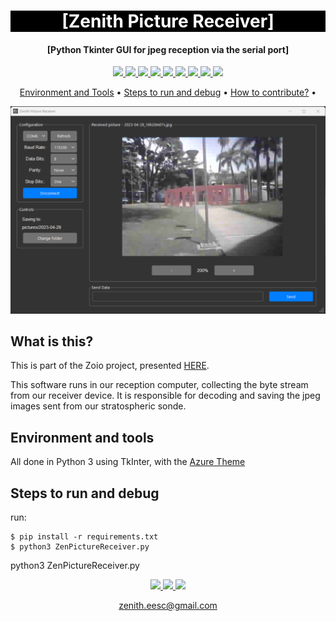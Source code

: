 <h1 align="center" style="color:white; background-color:black">[Zenith Picture Receiver]</h1>
<h4 align="center">[Python Tkinter GUI for jpeg reception via the serial port]</h4>

<p align="center">
	<a href="http://zenith.eesc.usp.br/">
    <img src="https://img.shields.io/badge/Zenith-Embarcados-black?style=for-the-badge"/>
    </a>
    <a href="https://eesc.usp.br/">
    <img src="https://img.shields.io/badge/Linked%20to-EESC--USP-black?style=for-the-badge"/>
    </a>
    <a href="https://github.com/${{ env.REPOSITORY_FULL_NAME }}/blob/main/LICENSE">
    <img src="https://img.shields.io/github/license/${{ env.REPOSITORY_FULL_NAME }}?style=for-the-badge"/>
    </a>
    <a href="https://github.com/${{ env.REPOSITORY_FULL_NAME }}/issues">
    <img src="https://img.shields.io/github/issues/${{ env.REPOSITORY_FULL_NAME }}?style=for-the-badge"/>
    </a>
    <a href="https://github.com/${{ env.REPOSITORY_FULL_NAME }}/commits/main">
    <img src="https://img.shields.io/github/commit-activity/m/${{ env.REPOSITORY_FULL_NAME }}?style=for-the-badge">
    </a>
    <a href="https://github.com/${{ env.REPOSITORY_FULL_NAME }}/graphs/contributors">
    <img src="https://img.shields.io/github/contributors/${{ env.REPOSITORY_FULL_NAME }}?style=for-the-badge"/>
    </a>
    <a href="https://github.com/${{ env.REPOSITORY_FULL_NAME }}/commits/main">
    <img src="https://img.shields.io/github/last-commit/${{ env.REPOSITORY_FULL_NAME }}?style=for-the-badge"/>
    </a>
    <a href="https://github.com/${{ env.REPOSITORY_FULL_NAME }}/issues">
    <img src="https://img.shields.io/github/issues-raw/${{ env.REPOSITORY_FULL_NAME }}?style=for-the-badge" />
    </a>
    <a href="https://github.com/${{ env.REPOSITORY_FULL_NAME }}/pulls">
    <img src = "https://img.shields.io/github/issues-pr-raw/${{ env.REPOSITORY_FULL_NAME }}?style=for-the-badge">
    </a>
</p>

<p align="center">
    <a href="#environment-and-tools">Environment and Tools</a> •
    <a href="#steps-to-run-and-debug">Steps to run and debug</a> •
    <a href="#how-to-contribute">How to contribute?</a> •
</p>

<img title="App main screen in opperation" alt="Alt text" src="/ScreenCaptue.png">


## What is this?

This is part of the Zoio project, presented [HERE](https://github.com/zenitheesc/Zoio/tree/main).

This software runs in our reception computer, collecting the byte stream from our receiver device. It is responsible for decoding and saving the jpeg images sent from our stratospheric sonde.


## Environment and tools

All done in Python 3 using TkInter, with the [Azure Theme](https://github.com/rdbende/Azure-ttk-theme)

## Steps to run and debug


run:

```console
$ pip install -r requirements.txt
$ python3 ZenPictureReceiver.py
```

python3 ZenPictureReceiver.py


<p align="center">
    <a href="http://zenith.eesc.usp.br">
    <img src="https://img.shields.io/badge/Check%20out-Zenith's Oficial Website-black?style=for-the-badge" />
    </a> 
    <a href="https://www.facebook.com/zenitheesc">
    <img src="https://img.shields.io/badge/Like%20us%20on-facebook-blue?style=for-the-badge"/>
    </a> 
    <a href="https://www.instagram.com/zenith_eesc/">
    <img src="https://img.shields.io/badge/Follow%20us%20on-Instagram-red?style=for-the-badge"/>
    </a>

</p>
<p align = "center">
<a href="zenith.eesc@gmail.com">zenith.eesc@gmail.com</a>
</p>
